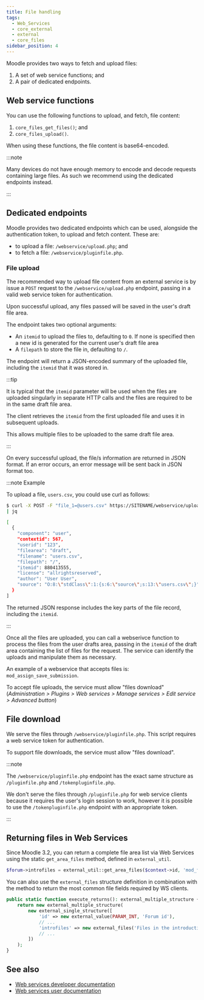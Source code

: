 ```yaml
---
title: File handling
tags:
  - Web_Services
  - core_external
  - external
  - core_files
sidebar_position: 4
---
```


Moodle provides two ways to fetch and upload files:

1. A set of web service functions; and
2. A pair of dedicated endpoints.

## Web service functions

You can use the following functions to upload, and fetch, file content:

1. `core_files_get_files()`; and
1. `core_files_upload()`.

When using these functions, the file content is base64-encoded.

:::note

Many devices do not have enough memory to encode and decode requests containing large files. As such we recommend using the dedicated endpoints instead.

:::

## Dedicated endpoints

Moodle provides two dedicated endpoints which can be used, alongside the authentication token, to upload and fetch content. These are:

- to upload a file: `/webservice/upload.php`; and
- to fetch a file: `/webservice/pluginfile.php`.

### File upload

The recommended way to upload file content from an external service is by issue a `POST` request to the `/webservice/upload.php` endpoint, passing in a valid web service token for authentication.

Upon successful upload, any files passed will be saved in the user's draft file area.

The endpoint takes two optional arguments:

- An `itemid` to upload the files to, defaulting to `0`. If none is specified then a new id is generated for the current user's draft file area
- A `filepath` to store the file in, defaulting to `/`.

The endpoint will return a JSON-encoded summary of the uploaded file, including the `itemid` that it was stored in.

:::tip

It is typical that the `itemid` parameter will be used when the files are uploaded singularly in separate HTTP calls and the files are required to be in the same draft file area.

The client retrieves the `itemid` from the first uploaded file and uses it in subsequent uploads.

This allows multiple files to be uploaded to the same draft file area.

:::

On every successful upload, the file/s information are returned in JSON format. If an error occurs, an error message will be sent back in JSON format too.

:::note Example

To upload a file, `users.csv`, you could use curl as follows:

```bash
$ curl -X POST -F "file_1=@users.csv" https://SITENAME/webservice/upload.php?token=TOKEN \
| jq

[
  {
    "component": "user",
    "contextid": 567,
    "userid": "123",
    "filearea": "draft",
    "filename": "users.csv",
    "filepath": "/",
    "itemid": 880413555,
    "license": "allrightsreserved",
    "author": "User User",
    "source": "O:8:\"stdClass\":1:{s:6:\"source\";s:13:\"users.csv\";}"
  }
]
```

The returned JSON response includes the key parts of the file record, including the `itemid`.

:::

Once all the files are uploaded, you can call a webserivce function to process the files from the user drafts area, passing in the `itemid` of the draft area containing the list of files for the request. The service can identify the uploads and manipulate them as necessary.

An example of a webservice that accepts files is: `mod_assign_save_submission`.

To accept file uploads, the service must allow "files download" (*Administration > Plugins > Web services > Manage services > Edit service > Advanced button*)

## File download

We serve the files through `/webservice/pluginfile.php`. This script requires a web service token for authentication.

To support file downloads, the service must allow "files download".

:::note

The `/webservice/pluginfile.php` endpoint has the exact same structure as `/pluginfile.php` and `/tokenpluginfile.php`.

We don't serve the files through `/pluginfile.php` for web service clients because it requires the user's login session to work, however it is possible to use the `/tokenpluginfile.php` endpoint with an appropriate token.

:::

## Returning files in Web Services

Since Moodle 3.2, you can return a complete file area list via Web Services using the static `get_area_files` method, defined in `external_util`.

```php
$forum->introfiles = external_util::get_area_files($context->id, 'mod_forum', 'intro', false, false);
```

You can also use the `external_files` structure definition in combination with the method to return the most common file fields required by WS clients.

```php
public static function execute_returns(): external_multiple_structure {
    return new external_multiple_structure(
        new external_single_structure([
            'id' => new external_value(PARAM_INT, 'Forum id'),
            // ...
            'introfiles' => new external_files('Files in the introduction text', VALUE_OPTIONAL),
            // ...
        ])
    );
}
```

## See also

- [Web services developer documentation](./index.md)
- [Web services user documentation](https://docs.moodle.org/en/Web_services)
